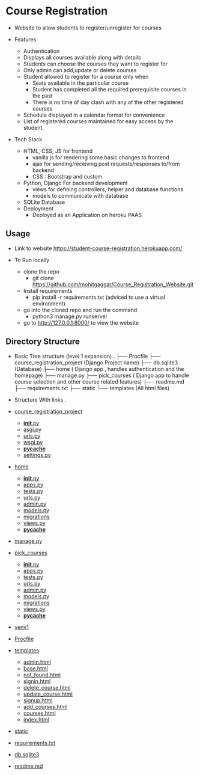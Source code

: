 # Course Registration
- Website to allow students to register/unregister for courses 
- Features
	- Authentication
	- Displays all courses available along with details 
	- Students can choose the courses they want to register for 
	- Only admin can add,update or delete courses 
	- Student allowed to register for a course only when
        - Seats available in the particular course
        - Student has completed all the required prerequisite courses in the past
        - There is no time of day clash with any of the other registered courses
    - Schedule displayed in a calendar format for convenience
    - List of registered courses maintained for easy access by the student.
    
- Tech Stack   
	- HTML, CSS, JS for frontend
        - vanilla js for rendering some basic changes to frontend
        - ajax for sending/receiving post requests/responses to/from backend
        - CSS : Bootstrap and custom
    - Python, Django For backend development
        - views for defining controllers, helper and database functions
        - models to communicate with database 
    - SQLite Database
    - Deployment 
        - Deployed as an Application on heroku PAAS

## Usage

- Link to website
    https://student-course-registration.herokuapp.com/

- To Run locally
    - clone the repo 
        - git clone https://github.com/mohitgaggar/Course_Registration_Website.git
    - Install requirements 
        - pip install -r requirements.txt
        (adviced to use a virtual environment)
    - go into the cloned repo and run the command
        - python3 manage.py runserver
    - go to http://127.0.0.1:8000/ to view the website


## Directory Structure


- Basic Tree structure (level 1 expansion)
.
├── Procfile 
├── course_registration_project     (Django Project name)
├── db.sqlite3      (Database)
├── home        ( Django app , handles authentication and the homepage)
├── manage.py
├── pick_courses        ( Django app to handle course selection and other course related features)
├── readme.md
├── requirements.txt
├── static
└── templates   (All html files)


- Structure With links
.
 * [course_registration_project](./course_registration_project)
   * [__init__.py](./course_registration_project/__init__.py)
   * [asgi.py](./course_registration_project/asgi.py)
   * [urls.py](./course_registration_project/urls.py)
   * [wsgi.py](./course_registration_project/wsgi.py)
   * [__pycache__](./course_registration_project/__pycache__)
   * [settings.py](./course_registration_project/settings.py)
 * [home](./home)
   * [__init__.py](./home/__init__.py)
   * [apps.py](./home/apps.py)
   * [tests.py](./home/tests.py)
   * [urls.py](./home/urls.py)
   * [admin.py](./home/admin.py)
   * [models.py](./home/models.py)
   * [migrations](./home/migrations)
   * [views.py](./home/views.py)
   * [__pycache__](./home/__pycache__)
   
 * [manage.py](./manage.py)
 * [pick_courses](./pick_courses)
   * [__init__.py](./pick_courses/__init__.py)
   * [apps.py](./pick_courses/apps.py)
   * [tests.py](./pick_courses/tests.py)
   * [urls.py](./pick_courses/urls.py)
   * [admin.py](./pick_courses/admin.py)
   * [models.py](./pick_courses/models.py)
   * [migrations](./pick_courses/migrations)
   * [views.py](./pick_courses/views.py)
   * [__pycache__](./pick_courses/__pycache__)
 * [venv1](./venv1)
 * [Procfile](./Procfile)
 * [templates](./templates)
   * [admin.html](./templates/admin.html)
   * [base.html](./templates/base.html)
   * [not_found.html](./templates/not_found.html)
   * [signin.html](./templates/signin.html)
   * [delete_course.html](./templates/delete_course.html)
   * [update_course.html](./templates/update_course.html)
   * [signup.html](./templates/signup.html)
   * [add_courses.html](./templates/add_courses.html)
   * [courses.html](./templates/courses.html)
   * [index.html](./templates/index.html)
 * [static](./static)
 * [requirements.txt](./requirements.txt)
 * [db.sqlite3](./db.sqlite3)
 * [readme.md](./readme.md)







